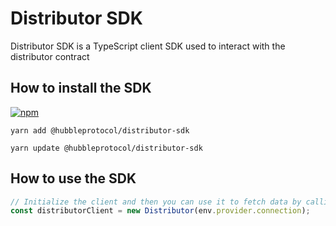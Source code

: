 # Distributor SDK

Distributor SDK is a TypeScript client SDK used to interact with the distributor contract

## How to install the SDK

[![npm](https://img.shields.io/npm/v/@hubbleprotocol/distributor-sdk)](https://www.npmjs.com/package/@hubbleprotocol/distributor-sdk)

```shell
yarn add @hubbleprotocol/distributor-sdk
```

```shell
yarn update @hubbleprotocol/distributor-sdk
```

## How to use the SDK

```typescript
// Initialize the client and then you can use it to fetch data by calling it
const distributorClient = new Distributor(env.provider.connection);
```